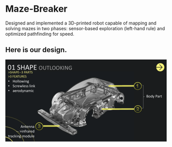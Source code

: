 # Maze-Breaker
Designed and implemented a 3D-printed robot capable of mapping and solving mazes in two phases: sensor-based exploration (left-hand rule) and optimized pathfinding for speed.

## Here is our design.
![](https://github.com/Zhang-Astrid/Maze-Breaker/blob/main/Designed%20Car.png)
